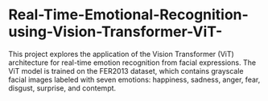 # Real-Time-Emotional-Recognition-using-Vision-Transformer-ViT-
This project explores the application of the Vision Transformer (ViT) architecture for real-time emotion recognition from facial expressions. The ViT model is trained on the FER2013 dataset, which contains grayscale facial images labeled with seven emotions: happiness, sadness, anger, fear, disgust, surprise, and contempt.
